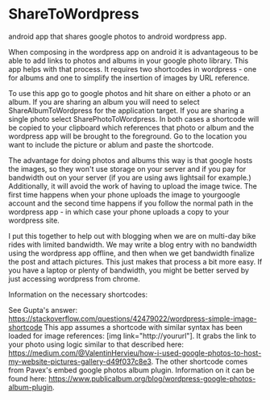 # ShareToWordpress
android app that shares google photos to android wordpress app.

When composing in the wordpress app on android it is advantageous to be able to add links 
to photos and albums in your google photo library. This app helps with that process. 
It requires two shortcodes in wordpress - one for albums and one to simplify the insertion
of images by URL reference. 

To use this app go to google photos and hit share on either a photo or an album. If you are 
sharing an album you will need to select ShareAlbumToWordpress for the application target.
If you are sharing a single photo select SharePhotoToWordpress. In both cases a shortcode
will be copied to your clipboard which references that photo or album and the wordpress 
app will be brought to the foreground. Go to the location you want to include the picture
or ablum and paste the shortcode.

The advantage for doing photos and albums this way is that google hosts the images, so 
they won't use storage on your server and if you pay for bandwidth out on your server 
(if you are using aws lightsail for example.) Additionally, it will avoid the work of 
having to upload the image twice. The first time happens when your phone uploads the image 
to yourgoogle account and the second time happens if you follow the normal path in the 
wordpress app - in which case your phone uploads a copy to your wordpress site.

I put this together to help out with blogging when we are on multi-day bike rides with 
limited bandwidth. We may write a blog entry with no bandwidth using the wordpress app
offline, and then when we get bandwidth finalize the post and attach pictures. This just
makes that process a bit more easy. If you have a laptop or plenty of bandwidth, you 
might be better served by just accessing wordpress from chrome.

Information on the necessary shortcodes:

See Gupta's answer: https://stackoverflow.com/questions/42479022/wordpress-simple-image-shortcode 
This app assumes a shortcode with similar syntax has been loaded for image references: 
[img link="http://yoururl"].
It grabs the link to your photo using logic similar to that described here:
https://medium.com/@ValentinHervieu/how-i-used-google-photos-to-host-my-website-pictures-gallery-d49f037c8e3.
The other shortcode comes from Pavex's embed google photos album plugin. Information on it 
can be found here:
https://www.publicalbum.org/blog/wordpress-google-photos-album-plugin.

